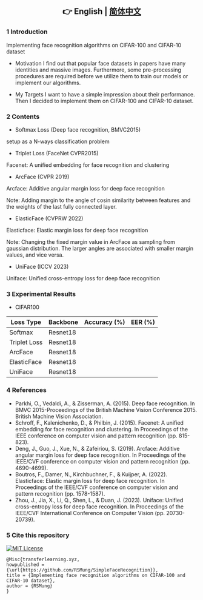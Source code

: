 <div align="center">

##  :point_right: English | [简体中文](readme_cn.md)

</div>

### 1 Introduction
Implementing face recognition algorithms on CIFAR-100 and CIFAR-10 dataset

- Motivation
I find out that popular face datasets in papers have many identities and massive images.
Furthermore, some pre-processing procedures are required before we utilize them to train our models or implement our algorithms.

- My Targets
I want to have a simple impression about their performance. Then I decided to implement them on CIFAR-100 and CIFAR-10 dataset.

### 2 Contents

* Softmax Loss  (Deep face recognition, BMVC2015)

setup as a N-ways classification problem

* Triplet Loss   (FaceNet CVPR2015)

Facenet: A unified embedding for face recognition and clustering

* ArcFace (CVPR 2019)

Arcface: Additive angular margin loss for deep face recognition

Note: Adding margin to the angle of cosin similarity between features and the weights of the last fully connected layer.

* ElasticFace (CVPRW 2022)

Elasticface: Elastic margin loss for deep face recognition

Note: Changing the fixed margin value in ArcFace as sampling from gaussian distribution. The larger angles are associated with smaller margin values, and vice versa. 

* UniFace (ICCV 2023)

Uniface: Unified cross-entropy loss for deep face recognition

### 3 Experimental Results

* CIFAR100

| Loss Type        | Backbone | Accuracy (%) | EER (%) |
| -----------      | -------- | ------------ | ------- |
| Softmax          | Resnet18 |              |         |
| Triplet Loss     | Resnet18 |              |         |
| ArcFace          | Resnet18 |              |         |
| ElasticFace      | Resnet18 |              |         |
| UniFace          | Resnet18 |              |         |


### 4 References
- Parkhi, O., Vedaldi, A., & Zisserman, A. (2015). Deep face recognition. In BMVC 2015-Proceedings of the British Machine Vision Conference 2015. British Machine Vision Association.
- Schroff, F., Kalenichenko, D., & Philbin, J. (2015). Facenet: A unified embedding for face recognition and clustering. In Proceedings of the IEEE conference on computer vision and pattern recognition (pp. 815-823).
- Deng, J., Guo, J., Xue, N., & Zafeiriou, S. (2019). Arcface: Additive angular margin loss for deep face recognition. In Proceedings of the IEEE/CVF conference on computer vision and pattern recognition (pp. 4690-4699).
- Boutros, F., Damer, N., Kirchbuchner, F., & Kuijper, A. (2022). Elasticface: Elastic margin loss for deep face recognition. In Proceedings of the IEEE/CVF conference on computer vision and pattern recognition (pp. 1578-1587).
- Zhou, J., Jia, X., Li, Q., Shen, L., & Duan, J. (2023). Uniface: Unified cross-entropy loss for deep face recognition. In Proceedings of the IEEE/CVF International Conference on Computer Vision (pp. 20730-20739).

### 5 Cite this repository
[![MIT License](https://img.shields.io/badge/license-MIT-green.svg)](https://opensource.org/licenses/MIT) 

```RSMung
@Misc{transferlearning.xyz,
howpublished = {\url{https://github.com/RSMung/SimpleFaceRecognition}},   
title = {Implementing face recognition algorithms on CIFAR-100 and CIFAR-10 dataset},  
author = {RSMung}  
}  
```